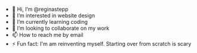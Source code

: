 - 👋 Hi, I’m @reginastepp
- 👀 I’m interested in website design
- 🌱 I’m currently learning coding
- 💞️ I’m looking to collaborate on my work
- 📫 How to reach me by email
- ⚡ Fun fact: I'm am reinventing myself. Starting over from scratch is scary

<!---
reginastepp/reginastepp is a ✨ special ✨ repository because its `README.md` (this file) appears on your GitHub profile.
You can click the Preview link to take a look at your changes.
--->
